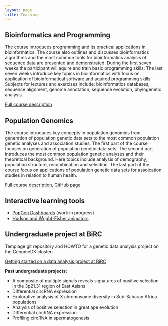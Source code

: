 ```yaml
---
layout: page
title: Teaching
---
```


## Bioinformatics and Programming

The course introduces programming and its practical applications in bioinformatics. The course also outlines and discusses bioinformatics algorithms and the most common tools for bioinformatics analysis of sequence data are presented and demonstrated. During the first seven weeks the participant will aquire and train basic programming skills. The last seven weeks introduce key topics in bioinformatics with focus on application of bioinformatical software and aquired programming skills. Subjects for lectures and exercises include: bioinformatics databases, sequence alignment, genome annotation, sequence evolution, phylogenetic analysis.

[Full course description](https://kursuskatalog.au.dk/en/course/83382/Bioinformatics-and-Programming)

## Population Genomics

The course introduces key concepts in population genomics from generation of population genetic data sets to the most common population genetic analyses and association studies. The first part of the course focuses on generation of population genetic data sets. The second part introduces the most common population genetic analyses and their theoretical background. Here topics include analysis of demography, population structure, recombination and selection. The last part of the course focus on applications of population genetic data sets for assoication studies in relation to human health.

[Full course description](https://kursuskatalog.au.dk/en/course/87461/Population-Genomics), [GitHub page](https://github.com/kaspermunch/PopulationGenomicsCourse)

## Interactive learning tools

* [PopGen Dashboards]() (work in progress)
* [Hudson and Wright-Fisher animators](http://tildeweb.au.dk/au81667/coalescent/)

## Undergraduate project at BiRC

Templage git repository and HOWTO for a genetic data analysis project on the GenomeDK cluster:

[Getting started on a data analysis project at BiRC](https://github.com/kaspermunch/birc-project)

**Past undergraduate projects:**

- A composite of multiple signals reveals signatures of positive selection in the 3p21.31 region of East Asians
- Differential circRNA expression
- Explorative analysis of X chromosome diversity in Sub-Saharan Africa populations
- Analysis of positive selection in great ape evolution
- Differential circRNA expression
- Profiling circRNA in spermatogenesis

